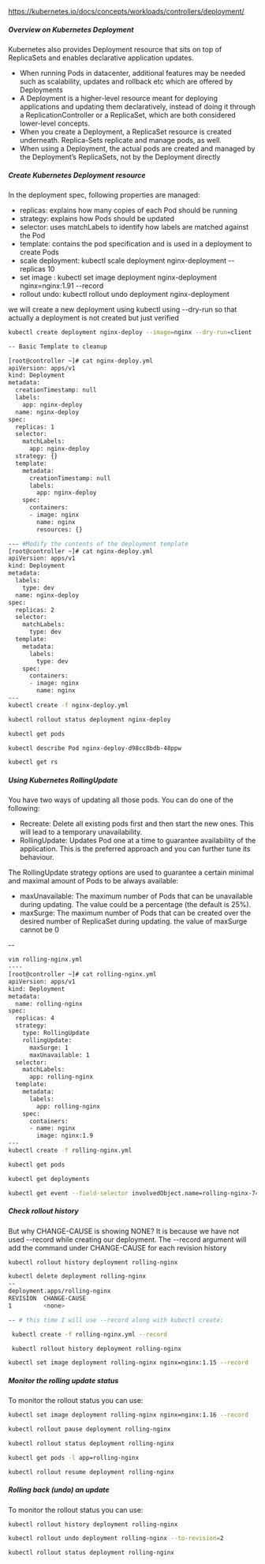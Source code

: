 https://kubernetes.io/docs/concepts/workloads/controllers/deployment/


##### Overview on Kubernetes Deployment
Kubernetes also provides Deployment resource that sits on top of ReplicaSets and enables declarative application updates.
- When running Pods in datacenter, additional features may be needed such as scalability, updates and rollback etc which are offered by Deployments
- A Deployment is a higher-level resource meant for deploying applications and updating them declaratively, instead of doing it through a ReplicationController or a ReplicaSet, which are both considered lower-level concepts.
- When you create a Deployment, a ReplicaSet resource is created underneath. Replica-Sets replicate and manage pods, as well.
- When using a Deployment, the actual pods are created and managed by the Deployment’s ReplicaSets, not by the Deployment directly

##### Create Kubernetes Deployment resource

In the deployment spec, following properties are managed:

- replicas: explains how many copies of each Pod should be running 
- strategy: explains how Pods should be updated
- selector: uses matchLabels to identify how labels are matched against the Pod
- template: contains the pod specification and is used in a deployment to create Pods
- scale deployment: kubectl scale deployment nginx-deployment --replicas 10
- set image : kubectl set image deployment nginx-deployment nginx=nginx:1.91 --record
- rollout undo: kubectl rollout undo deployment nginx-deployment

we will create a new deployment using kubectl using --dry-run so that actually a deployment is not created but just verified

``````sh
kubectl create deployment nginx-deploy --image=nginx --dry-run=client -o yaml > nginx-deploy.yml

-- Basic Template to cleanup

[root@controller ~]# cat nginx-deploy.yml
apiVersion: apps/v1
kind: Deployment
metadata:
  creationTimestamp: null
  labels:
    app: nginx-deploy
  name: nginx-deploy
spec:
  replicas: 1
  selector:
    matchLabels:
      app: nginx-deploy
  strategy: {}
  template:
    metadata:
      creationTimestamp: null
      labels:
        app: nginx-deploy
    spec:
      containers:
      - image: nginx
        name: nginx
        resources: {}

--- #Modify the contents of the deployment template
[root@controller ~]# cat nginx-deploy.yml
apiVersion: apps/v1
kind: Deployment
metadata:
  labels:
    type: dev
  name: nginx-deploy
spec:
  replicas: 2
  selector:
    matchLabels:
      type: dev
  template:
    metadata:
      labels:
        type: dev
    spec:
      containers:
      - image: nginx
        name: nginx
---
kubectl create -f nginx-deploy.yml

kubectl rollout status deployment nginx-deploy

kubectl get pods

kubectl describe Pod nginx-deploy-d98cc8bdb-48ppw

kubectl get rs

``````
##### Using Kubernetes RollingUpdate

You have two ways of updating all those pods. You can do one of the following:

- Recreate: Delete all existing pods first and then start the new ones. This will lead to a temporary unavailability.
- RollingUpdate: Updates Pod one at a time to guarantee availability of the application. This is the preferred approach and you can further tune its behaviour.

The RollingUpdate strategy options are used to guarantee a certain minimal and maximal amount of Pods to be always available:

- maxUnavailable: The maximum number of Pods that can be unavailable during updating. The value could be a percentage (the default is 25%).
- maxSurge: The maximum number of Pods that can be created over the desired number of ReplicaSet during updating.  the value of maxSurge cannot be 0

--


``````sh
vim rolling-nginx.yml
----
[root@controller ~]# cat rolling-nginx.yml
apiVersion: apps/v1
kind: Deployment
metadata:
  name: rolling-nginx
spec:
  replicas: 4
  strategy:
    type: RollingUpdate
    rollingUpdate:
      maxSurge: 1
      maxUnavailable: 1
  selector:
    matchLabels:
      app: rolling-nginx
  template:
    metadata:
      labels:
        app: rolling-nginx
    spec:
      containers:
      - name: nginx
        image: nginx:1.9
---
kubectl create -f rolling-nginx.yml

kubectl get pods

kubectl get deployments

kubectl get event --field-selector involvedObject.name=rolling-nginx-74cf96d8bb-6f54x
``````
##### Check rollout history
But why CHANGE-CAUSE is showing NONE? It is because we have not used --record while creating our deployment. 
The --record argument will add the command under CHANGE-CAUSE for each revision history
``````sh
kubectl rollout history deployment rolling-nginx

kubectl delete deployment rolling-nginx
--
deployment.apps/rolling-nginx
REVISION  CHANGE-CAUSE
1         <none>

-- # this time I will use --record along with kubectl create:

 kubectl create -f rolling-nginx.yml --record

 kubectl rollout history deployment rolling-nginx

kubectl set image deployment rolling-nginx nginx=nginx:1.15 --record
``````
##### Monitor the rolling update status
To monitor the rollout status you can use:
``````sh
kubectl set image deployment rolling-nginx nginx=nginx:1.16 --record

kubectl rollout pause deployment rolling-nginx

kubectl rollout status deployment rolling-nginx

kubectl get pods -l app=rolling-nginx

kubectl rollout resume deployment rolling-nginx

``````
##### Rolling back (undo) an update
To monitor the rollout status you can use:
``````sh
kubectl rollout history deployment rolling-nginx

kubectl rollout undo deployment rolling-nginx --to-revision=2

kubectl rollout status deployment rolling-nginx

``````
